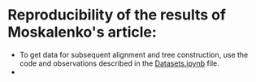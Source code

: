 #  Reproducibility of the results of Moskalenko's article:

- To get data for subsequent alignment and tree construction, use the code and observations described in the [Datasets.ipynb](https://github.com/BelyaevaAlex/-Crustacean-hoods-strive-for-power/blob/main/Moskalenko/Datasets.ipynb) file.
- 
